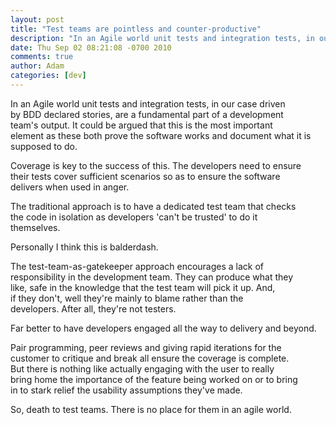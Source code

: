 ```yaml
---
layout: post
title: "Test teams are pointless and counter-productive"
description: "In an Agile world unit tests and integration tests, in our case driven by BDD declared stories, are a fundamental part of a development team's output. It could be argued that this is the most important element as these both prove the software work..."
date: Thu Sep 02 08:21:08 -0700 2010
comments: true
author: Adam
categories: [dev]
---
```


In an Agile world unit tests and integration tests, in our case driven <br />by BDD declared stories, are a fundamental part of a development <br />team's output. It could be argued that this is the most important <br />element as these both prove the software works and document what it is <br />supposed to do. <p /> Coverage is key to the success of this. The developers need to ensure <br />their tests cover sufficient scenarios so as to ensure the software <br />delivers when used in anger. <p /> The traditional approach is to have a dedicated test team that checks <br />the code in isolation as developers 'can't be trusted' to do it <br />themselves. <p /> Personally I think this is balderdash. <p /> The test-team-as-gatekeeper approach encourages a lack of <br />responsibility in the development team. They can produce what they <br />like, safe in the knowledge that the test team will pick it up. And, <br />if they don't, well they're mainly to blame rather than the <br />developers. After all, they're not testers. <p /> Far better to have developers engaged all the way to delivery and beyond. <p /> Pair programming, peer reviews and giving rapid iterations for the <br />customer to critique and break all ensure the coverage is complete. <br />But there is nothing like actually engaging with the user to really <br />bring home the importance of the feature being worked on or to bring <br />in to stark relief the usability assumptions they've made. <p /> So, death to test teams. There is no place for them in an agile world.